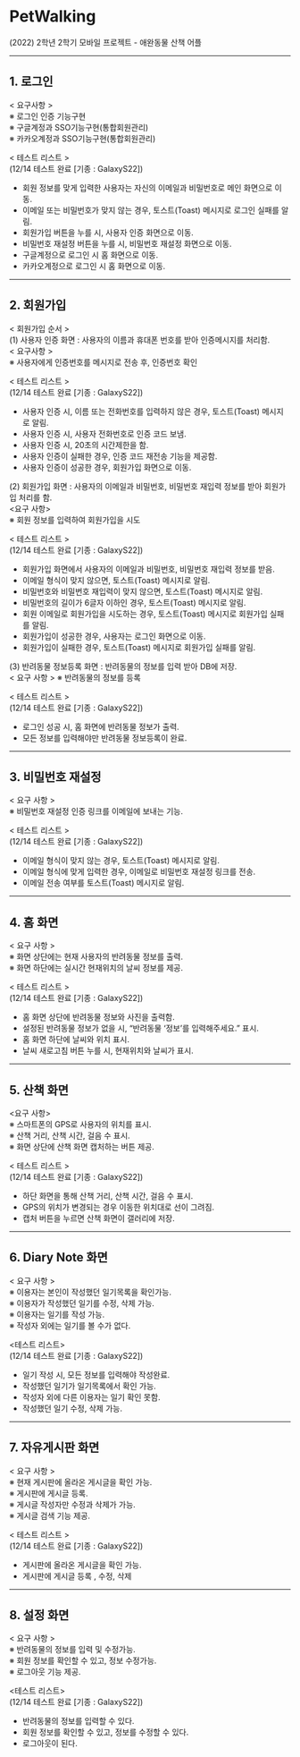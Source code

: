 # PetWalking
(2022) 2학년 2학기 모바일 프로젝트 - 애완동물 산책 어플  
___
## 1. 로그인  
< 요구사항 >  
※ 로그인 인증 기능구현  
※ 구글계정과 SSO기능구현(통합회원관리)  
※ 카카오계정과 SSO기능구현(통합회원관리)  

< 테스트 리스트 >  
(12/14 테스트 완료 [기종 : GalaxyS22])  
- 회원 정보를 맞게 입력한 사용자는 자신의 이메일과 비밀번호로 메인 화면으로 이동.
- 이메일 또는 비밀번호가 맞지 않는 경우, 토스트(Toast) 메시지로 로그인 실패를 알림.
- 회원가입 버튼을 누를 시, 사용자 인증 화면으로 이동.
- 비밀번호 재설정 버튼을 누를 시, 비밀번호 재설정 화면으로 이동.
- 구글계정으로 로그인 시 홈 화면으로 이동.
- 카카오계정으로 로그인 시 홈 화면으로 이동.    
___
## 2. 회원가입
< 회원가입 순서 >  
(1) 사용자 인증 화면 : 사용자의 이름과 휴대폰 번호를 받아 인증메시지를 처리함.    
< 요구사항 >  
※ 사용자에게 인증번호를 메시지로 전송 후, 인증번호 확인  

< 테스트 리스트 >  
(12/14 테스트 완료 [기종 : GalaxyS22])  
- 사용자 인증 시, 이름 또는 전화번호를 입력하지 않은 경우, 토스트(Toast) 메시지로 알림.
- 사용자 인증 시, 사용자 전화번호로 인증 코드 보냄.
- 사용자 인증 시, 20초의 시간제한을 함.
- 사용자 인증이 실패한 경우, 인증 코드 재전송 기능을 제공함.
- 사용자 인증이 성공한 경우, 회원가입 화면으로 이동.    

(2) 회원가입 화면 : 사용자의 이메일과 비밀번호, 비밀번호 재입력 정보를 받아 회원가입 처리를 함.  
<요구 사항>  
※ 회원 정보를 입력하여 회원가입을 시도  

< 테스트 리스트 >  
(12/14 테스트 완료 [기종 : GalaxyS22])  
- 회원가입 화면에서 사용자의 이메일과 비밀번호, 비밀번호 재입력 정보를 받음.
- 이메일 형식이 맞지 않으면, 토스트(Toast) 메시지로 알림.
- 비밀번호와 비밀번호 재입력이 맞지 않으면, 토스트(Toast) 메시지로 알림.
- 비밀번호의 길이가 6글자 이하인 경우, 토스트(Toast) 메시지로 알림.
- 회원 이메일로 회원가입을 시도하는 경우, 토스트(Toast) 메시지로 회원가입 실패를 알림.
- 회원가입이 성공한 경우, 사용자는 로그인 화면으로 이동.
- 회원가입이 실패한 경우, 토스트(Toast) 메시지로 회원가입 실패를 알림.    

(3) 반려동물 정보등록 화면 : 반려동물의 정보를 입력 받아 DB에 저장.  
< 요구 사항 >
※ 반려동물의 정보를 등록  

< 테스트 리스트 >  
(12/14 테스트 완료 [기종 : GalaxyS22])  
- 로그인 성공 시, 홈 화면에 반려동물 정보가 출력. 
- 모든 정보를 입력해야만 반려동물 정보등록이 완료.    
___
## 3. 비밀번호 재설정  
< 요구 사항 >  
※ 비밀번호 재설정 인증 링크를 이메일에 보내는 기능.  

< 테스트 리스트 >  
(12/14 테스트 완료 [기종 : GalaxyS22])
- 이메일 형식이 맞지 않는 경우, 토스트(Toast) 메시지로 알림.
- 이메일 형식에 맞게 입력한 경우, 이메일로 비밀번호 재설정 링크를 전송.
- 이메일 전송 여부를 토스트(Toast) 메시지로 알림.    
___
## 4. 홈 화면 
< 요구 사항 >  
※ 화면 상단에는 현재 사용자의 반려동물 정보를 출력.  
※ 화면 하단에는 실시간 현재위치의 날씨 정보를 제공.  
  
< 테스트 리스트 >  
(12/14 테스트 완료 [기종 : GalaxyS22])  
- 홈 화면 상단에 반려동물 정보와 사진을 출력함.
- 설정된 반려동물 정보가 없을 시, “반려동물 ‘정보’를 입력해주세요.” 표시.
- 홈 화면 하단에 날씨와 위치 표시.
- 날씨 새로고침 버튼 누를 시, 현재위치와 날씨가 표시.
___
## 5. 산책 화면 
<요구 사항>  
※ 스마트폰의 GPS로 사용자의 위치를 표시.  
※ 산책 거리, 산책 시간, 걸음 수 표시.  
※ 화면 상단에 산책 화면 캡처하는 버튼 제공.  

< 테스트 리스트 >  
(12/14 테스트 완료 [기종 : GalaxyS22])  
- 하단 화면을 통해 산책 거리, 산책 시간, 걸음 수 표시.
- GPS의 위치가 변경되는 경우 이동한 위치대로 선이 그려짐.
- 캡처 버튼을 누르면 산책 화면이 갤러리에 저장.
___
## 6. Diary Note 화면  
< 요구 사항 >  
※ 이용자는 본인이 작성했던 일기목록을 확인가능.  
※ 이용자가 작성했던 일기를 수정, 삭제 가능.  
※ 이용자는 일기를 작성 가능.  
※ 작성자 외에는 일기를 볼 수가 없다.  

<테스트 리스트>  
(12/14 테스트 완료 [기종 : GalaxyS22])  
- 일기 작성 시, 모든 정보를 입력해야 작성완료.
- 작성했던 일기가 일기목록에서 확인 가능.
- 작성자 외에 다른 이용자는 일기 확인 못함.
- 작성했던 일기 수정, 삭제 가능.
___
## 7. 자유게시판 화면  
< 요구 사항 >  
※ 현재 게시판에 올라온 게시글을 확인 가능.  	
※ 게시판에 게시글 등록.  
※ 게시글 작성자만 수정과 삭제가 가능. 	
※ 게시글 검색 기능 제공.  

< 테스트 리스트 >  
(12/14 테스트 완료 [기종 : GalaxyS22])  
- 게시판에 올라온 게시글을 확인 가능.
- 게시판에 게시글 등록 , 수정, 삭제  
___
## 8. 설정 화면
< 요구 사항 >  
※ 반려동물의 정보를 입력 및 수정가능.  	
※ 회원 정보를 확인할 수 있고, 정보 수정가능.	 
※ 로그아웃 기능 제공.  

<테스트 리스트>  
(12/14 테스트 완료 [기종 : GalaxyS22])  
- 반려동물의 정보를 입력할 수 있다.
- 회원 정보를 확인할 수 있고, 정보를 수정할 수 있다.
- 로그아웃이 된다.

